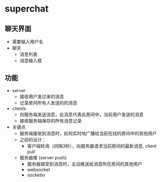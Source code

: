 # superchat

## 聊天界面


* 需要输入用户名
* 聊天
    * 消息列表
    * 消息输入框


## 功能

* server
    * 接收用户发过来的消息
    * 记录房间所有人发送的的消息
* clients
    * 向服务端发送消息，此消息代表此房间中，当前用户发送的消息
    * 接收服务端保存的所有消息记录
* 关键点
    * 服务端接收到消息时，如何实时地广播给当前在线的房间中的其他用户
    * 之前的设计：
        * 客户端轮询（间隔3秒），向服务器请求当前房间的最新消息, client pull
    * 服务器推 (server push)
        * 服务器接受到消息时，主动推送给消息所在房间的其他用户
        * websocket
        * socketio 
